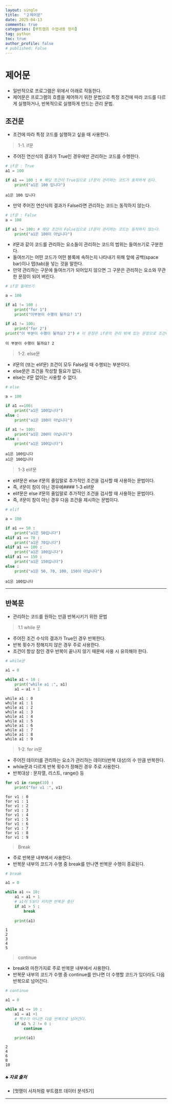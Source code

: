 ```yaml
---
layout: single
title:  "２제어문"
date: 2025-04-13
comments: true
categories: [부트캠프 수업내용 정리]
tag: python
toc: true
author_profile: false
# published: False
---
```



제어문
=============
- 일반적으로 프로그램은 위에서 아래로 작동한다.
- 제어문은 프로그램의 흐름을 제어하기 위한 문법으로 특정 조건에 따라 코드를 다르게 실행하거나, 반복적으로 실행하게 만드는 관리 문법.

 조건문
---------
- 조건에 따라 특정 코드를 실행하고 싶을 때 사용한다.

> 1-1. if문
- 주어진 연산식의 결과가 True인 경우에만 관리하는 코드를 수행한다.


```python
# if문 : True
a1 = 100

if a1 == 100 : # 해당 조건이 True임으로 if문이 관리하는 코드가 동작하게 된다.
    print("a1은 100 입니다")
```

    a1은 100 입니다


- 만약 주어진 연산식의 결과가 False라면 관리하는 코드는 동작하지 않는다.


```python
# if문 : False
a = 100

if a1 != 100: # 해당 조건이 False임으로 if문이 관리하는 코드는 동작하지 않는다.
    print("a1은 100이 아닙니다")
```

- if문과 같이 코드를 관리하는 요소들이 관리하는 코드의 범위는 들여쓰기로 구분한다.
- 들여쓰기는 어떤 코드가 어떤 블록에 속하는지 나타내기 위해 앞에 공백(space bar)이나 탭(tab)을 넣는 것을 말한다.
- 만약 관리하는 구문에 들여쓰기가 되어있지 않으면 그 구문은 관리하는 요소와 무관한 문장이 되어 버린다.


```python
# if문 들여쓰기

a = 100

if a1 != 100 :
    print("for 1")
    print("이부분이 수행이 될까요? 1")

if a1 != 100:
    print("for 2")
print("이 부분이 수행이 될까요? 2") # 이 문장은 if문의 관리 밖에 있는 문장으로 조건이 False라도 출력된다.
```

    이 부분이 수행이 될까요? 2


> 1-2. else문
- if문의 (또는 elif문) 조건이 모두 False일 때 수행되는 부분이다.
- else문은 조건을 작성할 필요가 없다.
- else는 if문 없이는 사용할 수 없다.


```python
# else

a = 100

if a1 ==100:
    print("a1은 100입니다")
else :
    print("a1은 100이 아닙니다")

if a1 != 100:
    print("a1은 200이 아닙니다")
else :
    print("a1은 100입니다")
```

    a1은 100입니다
    a1은 100입니다


> 1-3 elif문
- elif문은 else if문의 줄임말로 추가적인 조건을 검사할 때 사용하는 문법이다.
- 즉, if문이 참이 아닌 경우에#### 1-3 elif문
- elif문은 else if문의 줄임말로 추가적인 조건을 검사할 때 사용하는 문법이다.
- 즉, if문이 참이 아닌 경우 다음 조건을 제시하는 문법이다.


```python
# elif

a = 100

if a1 == 50 :
    print("a1은 50입니다")
elif a1 == 70 :
    print("a1은 70입니다")
elif a1 == 100 :
    print("a1은 100입니다")
elif a1 == 150 :
    print("a1은 150입니다")
else :
    print("a1은 50, 70, 100, 150이 아닙니다")
```

    a1은 100입니다


* * *

반복문
------
- 관리하는 코드를 원하는 만큼 반복시키기 위한 문법

> 1.1 while 문
- 주어진 조건 수식의 결과가 True인 경우 반복한다.
- 반복 횟수가 정해지지 않은 경우 주로 사용한다.
- 조건이 항상 참인 경우 반복이 끝나지 않기 때문에 사용 시 유의해야 한다.


```python
# while문 

a1 = 0

while a1 < 10 :
    print("while a1 :", a1)    
    a1 = a1 + 1
```

    while a1 : 0
    while a1 : 1
    while a1 : 2
    while a1 : 3
    while a1 : 4
    while a1 : 5
    while a1 : 6
    while a1 : 7
    while a1 : 8
    while a1 : 9


> 1-2. for in문
- 주어진 데이터를 관리하는 요소가 관리하는 데이터(반복 대상)의 수 만큼 반복한다.
- while문과 다르게 반복 횟수가 정해진 경우 주로 사용한다.
- 반복대상 : 문자열, 리스트, range() 등


```python
for v1 in range(10) :
    print("for v1 :", v1)
```

    for v1 : 0
    for v1 : 1
    for v1 : 2
    for v1 : 3
    for v1 : 4
    for v1 : 5
    for v1 : 6
    for v1 : 7
    for v1 : 8
    for v1 : 9


> Break
- 주로 반복문 내부에서 사용한다.
- 반복문 내부의 코드가 수행 중 break를 만나면 반복문 수행이 종료된다.


```python
# break

a1 = 0

while a1 <= 10:
    a1 = a1 + 1 
    # a1이 5보다 커지면 반복문 중단
    if a1 > 5 :
        break
        
    print(a1)
```

    1
    2
    3
    4
    5


> continue
- break와 마찬가지로 주로 반복문 내부에서 사용한다.
- 반복문 내부의 코드가 수행 중 continue를 만나면 더 수행할 코드가 있더라도 다음 반복으로 넘어간다.


```python
# continue

a1 = 0

while a1 <= 10 :
    a1 = a1 +1
    # 짝수가 아니면 다음 반복으로 넘어간다.
    if a1 % 2 != 0 :
        continue

    print(a1)
```

    2
    4
    6
    8
    10

##### ♣ 자료 출처

- [멋쟁이 사자처럼 부트캠프 데이터 분석5기]


* * *

